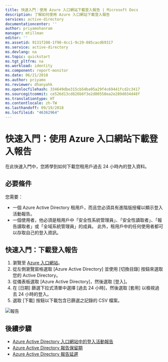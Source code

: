 ```yaml
---
title: 快速入門：使用 Azure 入口網站下載登入報告 | Microsoft Docs
description: 了解如何使用 Azure 入口網站下載登入報告
services: active-directory
documentationcenter: ''
author: priyamohanram
manager: mtillman
editor: ''
ms.assetid: 9131f208-1f90-4cc1-9c29-085cacd69317
ms.service: active-directory
ms.devlang: na
ms.topic: quickstart
ms.tgt_pltfrm: na
ms.workload: identity
ms.component: report-monitor
ms.date: 06/21/2018
ms.author: priyamo
ms.reviewer: dhanyahk
ms.openlocfilehash: 334649dbe315cb54ba95a29f4c69441fcd2c3417
ms.sourcegitcommit: ce526d13cd826b6f3e2d80558ea2e289d034d48f
ms.translationtype: HT
ms.contentlocale: zh-TW
ms.lasthandoff: 09/19/2018
ms.locfileid: "46362964"
---
```

# <a name="quickstart-download-a-sign-in-report-using-the-azure-portal"></a>快速入門：使用 Azure 入口網站下載登入報告

在此快速入門中，您將學到如何下載您租用戶過去 24 小時內的登入資料。

## <a name="prerequisites"></a>必要條件

您需要：

* 一個 Azure Active Directory 租用戶，而且您必須具有進階版授權以顯示登入活動報告。 
* 一個使用者，他必須是租用戶中「安全性系統管理員」、「安全性讀取者」、「報告讀取者」或「全域系統管理員」的成員。 此外，租用戶中的任何使用者都可以存取自己的登入資訊。

## <a name="quickstart-download-a-sign-in-report"></a>快速入門：下載登入報告

1. 瀏覽至 [Azure 入口網站](https://portal.azure.com)。
2. 從左側瀏覽窗格選取 [Azure Active Directory] 並使用 [切換目錄] 按鈕來選取您的 Active Directory。
3. 從儀表板選取 [Azure Active Directory]，然後選取 [登入]。 
4. 在 [日期] 篩選下拉式清單中選擇 [過去 24 小時]，然後選取 [套用] 以檢視過去 24 小時的登入。 
5. 選取 [下載] 按鈕以下載包含已篩選之記錄的 CSV 檔案。 

![報告](./media/quickstart-download-sign-in-report/download-sign-ins.png)

## <a name="next-steps"></a>後續步驟

* [Azure Active Directory 入口網站中的登入活動報告](concept-sign-ins.md)
* [Azure Active Directory 報告保留期](reference-reports-data-retention.md)
* [Azure Active Directory 報告延遲](reference-reports-latencies.md)
